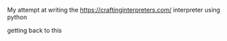My attempt at writing the https://craftinginterpreters.com/ interpreter using python

getting back to this
